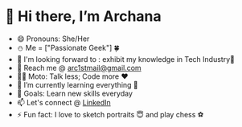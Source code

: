 <h1>👋 Hi there, I’m Archana </h1>

- 😄 Pronouns: She/Her
- ⛄ Me = ["Passionate Geek"] 🍀
- 👀 I'm looking forward to : exhibit my knowledge in Tech Industry🤝
- 💌 Reach me @ <arc1stmail@gmail.com>
- 👨‍💻 Moto: Talk less; Code more ❤️
- 🌱 I’m currently learning everything 🤣
- 🎯 Goals: Learn new skills everyday
- 📫 Let's connect @ [LinkedIn](https://www.linkedin.com/in/archana-athmanathan/)
- ⚡ Fun fact: I love to sketch portraits 😇 and play chess ⚽
  
  
<!---
ArchanaAthmanathan/ArchanaAthmanathan is a ✨ special ✨ repository because its `README.md` (this file) appears on your GitHub profile.
You can click the Preview link to take a look at your changes.
--->
